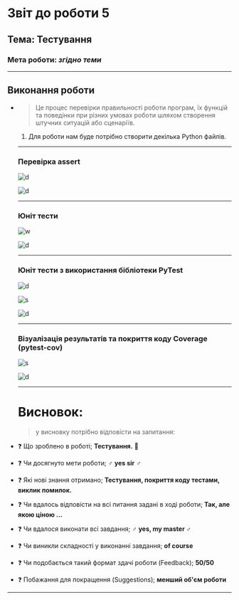 # Звіт до роботи 5

## Тема: Тестування

### Мета роботи: _згідно теми_

---

## Виконання роботи

- > Це процес перевірки правильності роботи програм, їх функцій та поведінки при різних умовах роботи шляхом створення штучних ситуацій або сценаріїв.  
  
  1. Для роботи нам буде потрібно створити декілька Python файлів. 
  
  ---
  
  ### Перевірка assert
  
  ![d](https://github.com/zayats1/ItCollegeDB/raw/master/lab5-6/screenshots/%D0%97%D0%BD%D1%96%D0%BC%D0%BE%D0%BA%20%D0%B5%D0%BA%D1%80%D0%B0%D0%BD%D0%B0%20%D0%B7%202022-10-27%2010-33-31.png)
  
  ![d](https://github.com/zayats1/ItCollegeDB/raw/master/lab5-6/screenshots/%D0%97%D0%BD%D1%96%D0%BC%D0%BE%D0%BA%20%D0%B5%D0%BA%D1%80%D0%B0%D0%BD%D0%B0%20%D0%B7%202022-10-27%2010-31-56.png)
  
  ---
  
  ### Юніт тести
  
  ![w](https://github.com/zayats1/ItCollegeDB/raw/master/lab5-6/screenshots/%D0%97%D0%BD%D1%96%D0%BC%D0%BE%D0%BA%20%D0%B5%D0%BA%D1%80%D0%B0%D0%BD%D0%B0%20%D0%B7%202022-10-27%2011-27-48.png)
  
  ![d](https://github.com/zayats1/ItCollegeDB/raw/master/lab5-6/screenshots/%D0%97%D0%BD%D1%96%D0%BC%D0%BE%D0%BA%20%D0%B5%D0%BA%D1%80%D0%B0%D0%BD%D0%B0%20%D0%B7%202022-10-27%2010-49-19.png)
  
  ---
  
  ### Юніт тести з використання бібліотеки PyTest
  
  ![d](https://github.com/zayats1/ItCollegeDB/raw/master/lab5-6/screenshots/%D0%97%D0%BD%D1%96%D0%BC%D0%BE%D0%BA%20%D0%B5%D0%BA%D1%80%D0%B0%D0%BD%D0%B0%20%D0%B7%202022-10-27%2010-55-22.png)
  
  ![s](https://github.com/zayats1/ItCollegeDB/raw/master/lab5-6/screenshots/%D0%97%D0%BD%D1%96%D0%BC%D0%BE%D0%BA%20%D0%B5%D0%BA%D1%80%D0%B0%D0%BD%D0%B0%20%D0%B7%202022-10-27%2010-56-13.png)
  
  ![d](https://github.com/zayats1/ItCollegeDB/raw/master/lab5-6/screenshots/%D0%97%D0%BD%D1%96%D0%BC%D0%BE%D0%BA%20%D0%B5%D0%BA%D1%80%D0%B0%D0%BD%D0%B0%20%D0%B7%202022-10-27%2010-57-18.png)
  
  ---
  
  ### Візуалізація результатів та покриття коду Coverage (pytest-cov)
  
  ![s](https://github.com/zayats1/ItCollegeDB/raw/master/lab5-6/screenshots/%D0%97%D0%BD%D1%96%D0%BC%D0%BE%D0%BA%20%D0%B5%D0%BA%D1%80%D0%B0%D0%BD%D0%B0%20%D0%B7%202022-10-27%2010-30-08.png)
  
  ![d](https://github.com/zayats1/ItCollegeDB/raw/master/lab5-6/screenshots/%D0%97%D0%BD%D1%96%D0%BC%D0%BE%D0%BA%20%D0%B5%D0%BA%D1%80%D0%B0%D0%BD%D0%B0%20%D0%B7%202022-10-27%2011-14-45.png)
  
  ---
  
  
  
  # Висновок:
  
  > у висновку потрібно відповісти на запитання:

- :question: Що зроблено в роботі; **Тестування.**  :cactus:

- :question: Чи досягнуто мети роботи;  :male_sign: **yes sir** :male_sign:  

- :question: Які нові знання отримано;  **Тестування, покриття коду тестами, виклик помилок.**  

- :question: Чи вдалось відповісти на всі питання задані в ході роботи;  **Так, але якою ціною ...**  

- :question: Чи вдалося виконати всі завдання;  :male_sign: **yes, my master :male_sign:**  

- :question: Чи виникли складності у виконанні завдання; **of course**   

- :question: Чи подобається такий формат здачі роботи (Feedback);  **50/50**  

- :question: Побажання для покращення (Suggestions);  **менший об'єм роботи**  

---
